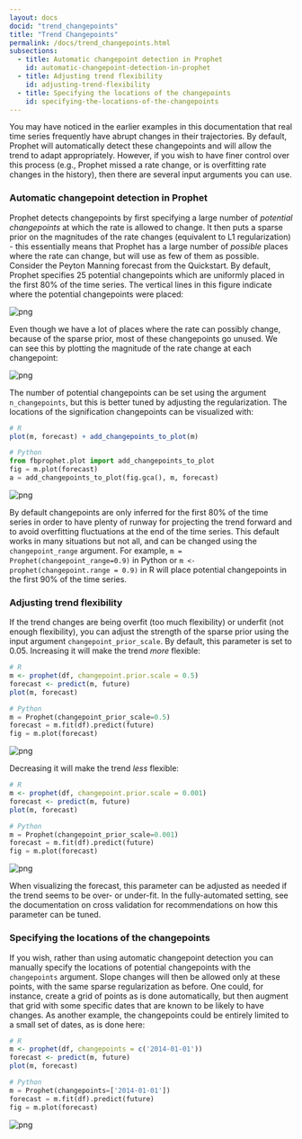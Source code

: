 ```yaml
---
layout: docs
docid: "trend_changepoints"
title: "Trend Changepoints"
permalink: /docs/trend_changepoints.html
subsections:
  - title: Automatic changepoint detection in Prophet
    id: automatic-changepoint-detection-in-prophet
  - title: Adjusting trend flexibility
    id: adjusting-trend-flexibility
  - title: Specifying the locations of the changepoints
    id: specifying-the-locations-of-the-changepoints
---
```

You may have noticed in the earlier examples in this documentation that real time series frequently have abrupt changes in their trajectories. By default, Prophet will automatically detect these changepoints and will allow the trend to adapt appropriately. However, if you wish to have finer control over this process (e.g., Prophet missed a rate change, or is overfitting rate changes in the history), then there are several input arguments you can use.


<a id="automatic-changepoint-detection-in-prophet"> </a>

### Automatic changepoint detection in Prophet

Prophet detects changepoints by first specifying a large number of *potential changepoints* at which the rate is allowed to change. It then puts a sparse prior on the magnitudes of the rate changes (equivalent to L1 regularization) - this essentially means that Prophet has a large number of *possible* places where the rate can change, but will use as few of them as possible. Consider the Peyton Manning forecast from the Quickstart. By default, Prophet specifies 25 potential changepoints which are uniformly placed in the first 80% of the time series. The vertical lines in this figure indicate where the potential changepoints were placed:


 
![png](/prophet/static/trend_changepoints_files/trend_changepoints_4_0.png) 


Even though we have a lot of places where the rate can possibly change, because of the sparse prior, most of these changepoints go unused. We can see this by plotting the magnitude of the rate change at each changepoint:


 
![png](/prophet/static/trend_changepoints_files/trend_changepoints_6_0.png) 


The number of potential changepoints can be set using the argument `n_changepoints`, but this is better tuned by adjusting the regularization. The locations of the signification changepoints can be visualized with:


```R
# R
plot(m, forecast) + add_changepoints_to_plot(m)
```
```python
# Python
from fbprophet.plot import add_changepoints_to_plot
fig = m.plot(forecast)
a = add_changepoints_to_plot(fig.gca(), m, forecast)
```
 
![png](/prophet/static/trend_changepoints_files/trend_changepoints_9_0.png) 


By default changepoints are only inferred for the first 80% of the time series in order to have plenty of runway for projecting the trend forward and to avoid overfitting fluctuations at the end of the time series. This default works in many situations but not all, and can be changed using the `changepoint_range` argument. For example, `m = Prophet(changepoint_range=0.9)` in Python or `m <- prophet(changepoint.range = 0.9)` in R will place potential changepoints in the first 90% of the time series.


<a id="adjusting-trend-flexibility"> </a>

### Adjusting trend flexibility

If the trend changes are being overfit (too much flexibility) or underfit (not enough flexibility), you can adjust the strength of the sparse prior using the input argument `changepoint_prior_scale`. By default, this parameter is set to 0.05. Increasing it will make the trend *more* flexible:


```R
# R
m <- prophet(df, changepoint.prior.scale = 0.5)
forecast <- predict(m, future)
plot(m, forecast)
```
```python
# Python
m = Prophet(changepoint_prior_scale=0.5)
forecast = m.fit(df).predict(future)
fig = m.plot(forecast)
```
 
![png](/prophet/static/trend_changepoints_files/trend_changepoints_13_0.png) 


Decreasing it will make the trend *less* flexible:


```R
# R
m <- prophet(df, changepoint.prior.scale = 0.001)
forecast <- predict(m, future)
plot(m, forecast)
```
```python
# Python
m = Prophet(changepoint_prior_scale=0.001)
forecast = m.fit(df).predict(future)
fig = m.plot(forecast)
```
 
![png](/prophet/static/trend_changepoints_files/trend_changepoints_16_0.png) 


When visualizing the forecast, this parameter can be adjusted as needed if the trend seems to be over- or under-fit. In the fully-automated setting, see the documentation on cross validation for recommendations on how this parameter can be tuned.


<a id="specifying-the-locations-of-the-changepoints"> </a>

### Specifying the locations of the changepoints


If you wish, rather than using automatic changepoint detection you can manually specify the locations of potential changepoints with the `changepoints` argument. Slope changes will then be allowed only at these points, with the same sparse regularization as before. One could, for instance, create a grid of points as is done automatically, but then augment that grid with some specific dates that are known to be likely to have changes. As another example, the changepoints could be entirely limited to a small set of dates, as is done here:


```R
# R
m <- prophet(df, changepoints = c('2014-01-01'))
forecast <- predict(m, future)
plot(m, forecast)
```
```python
# Python
m = Prophet(changepoints=['2014-01-01'])
forecast = m.fit(df).predict(future)
fig = m.plot(forecast)
```
 
![png](/prophet/static/trend_changepoints_files/trend_changepoints_21_0.png) 

